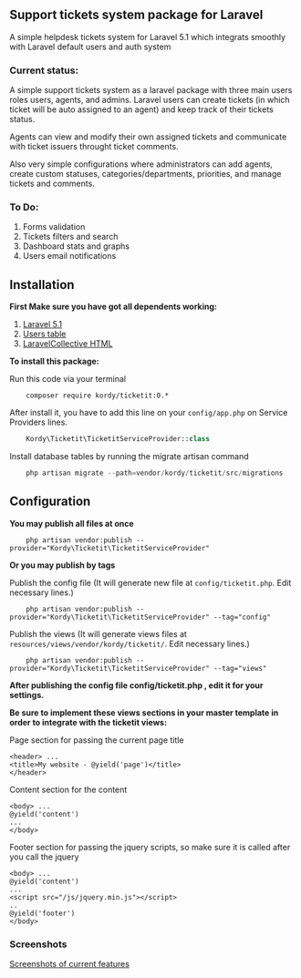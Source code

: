 ## Support tickets system package for Laravel
A simple helpdesk tickets system for Laravel 5.1 which integrats smoothly with Laravel default users and auth system

### Current status:
A simple support tickets system as a laravel package with three main users roles users, agents, and admins.
Laravel users can create tickets (in which ticket will be auto assigned to an agent) and keep track of their tickets status.

Agents can view and modify their own assigned tickets and communicate with ticket issuers throught ticket comments.

Also very simple configurations where administrators can add agents, create custom statuses, categories/departments, priorities, and manage tickets and comments.


### To Do:
1. Forms validation
2. Tickets filters and search
3. Dashboard stats and graphs
3. Users email notifications

## Installation
**First Make sure you have got all dependents working:**

1. [Laravel 5.1](http://laravel.com/docs/5.1#installation)
2. [Users table](http://laravel.com/docs/5.1/authentication)
3. [LaravelCollective HTML](http://laravelcollective.com/docs/5.1/html#installation)

**To install this package:**

Run this code via your terminal
```shell
	composer require kordy/ticketit:0.*
```

After install it, you have to add this line on your `config/app.php` on Service Providers lines.
```php
	Kordy\Ticketit\TicketitServiceProvider::class
```

Install database tables by running the migrate artisan command 
```php
	php artisan migrate --path=vendor/kordy/ticketit/src/migrations
```

## Configuration
**You may publish all files at once**

```shell
	php artisan vendor:publish --provider="Kordy\Ticketit\TicketitServiceProvider"
```

**Or you may publish by tags**

Publish the config file (It will generate new file at `config/ticketit.php`. Edit necessary lines.)
```shell
	php artisan vendor:publish --provider="Kordy\Ticketit\TicketitServiceProvider" --tag="config"
```
Publish the views (It will generate views files at `resources/views/vendor/kordy/ticketit/`. Edit necessary lines.)
```shell
	php artisan vendor:publish --provider="Kordy\Ticketit\TicketitServiceProvider" --tag="views"
```

**After publishing the config file config/ticketit.php , edit it for your settings.**

**Be sure to implement these views sections in your master template in order to integrate with the ticketit views:**

Page section for passing the current page title
```blade
<header> ...
<title>My website - @yield('page')</title>
</header>
```
Content section for the content
```blade
<body> ...
@yield('content')
...
</body>
```

Footer section for passing the jquery scripts, so make sure it is called after you call the jquery
```blade
<body> ...
@yield('content')
...
<script src="/js/jquery.min.js"></script>
..
@yield('footer')
</body>
```

### Screenshots
[Screenshots of current features](https://github.com/thekordy/ticketit/issues/3)
